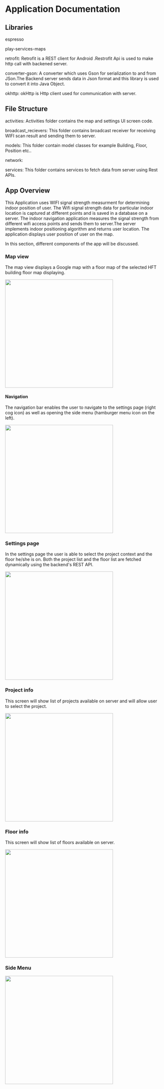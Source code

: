 # Application Documentation

## Libraries
espresso

play-services-maps

retrofit:
Retrofit is a REST client for Android .Restrofit Api is used to make http call with backened server.

converter-gson:
A converter which uses  Gson for serialization to and from JSon.The Backend server sends data in
Json format and this library is used to convert it into Java Object.

okhttp:
okHttp is Http client used for communication with server.


## File Structure
activities:
Activities folder contains the map and settings UI screen code.

broadcast_recievers:
This folder contains broadcast receiver for receiving WIFI scan result and sending them to server.

models:
This folder contain model classes for example Building, Floor, Position etc..

network:

services:
This folder contains services to fetch data from server using Rest APIs.


## App Overview
This Application uses WIFI signal strength measurment for determining indoor position of user.
The Wifi signal strength data for particular indoor location is captured at different points
and is saved in a database on a server. The indoor navigation application measures the signal strength
from different wifi access points and sends them to server.The server implements indoor positioning
algorithm and returns user location. The application displays user position of user on the map.


In this section, different components of the app will be discussed.

### Map view

The map view displays a Google map with a floor map of the selected HFT building floor map displaying.

<img src="images/map_view_1.png" width="350px">

#### Navigation

The navigation bar enables the user to navigate to the settings page (right cog icon) as well as opening the side menu (hamburger menu icon on the left).

<img src="images/navigation_bar.png" width="350px">

### Settings page

In the settings page the user is able to select the project context and the floor he/she is on. Both the project list and the floor list are fetched dynamically using the backend's REST API.


<img src="images/settings.png" width="350px">

### Project info
This screen will show list of projects available on server and will allow user to select the project.

<img src="images/settings_project_list.png" width="350px">

### Floor info
This screen will show list of floors available on server.

<img src="images/settings_floor_list.png" width="350px">


### Side Menu

<img src="images/side_menu.png" width="350px">
